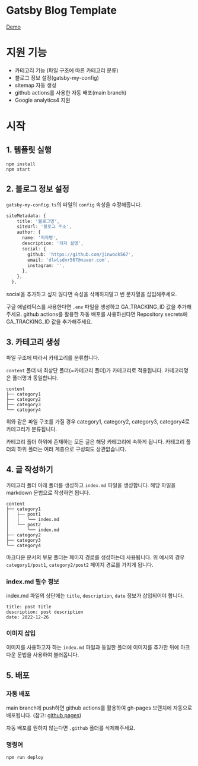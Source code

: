 # Gatsby Blog Template

[Demo](https://jinwook567.github.io/blog)

# 지원 기능

- 카테고리 기능 (파일 구조에 따른 카테고리 분류)
- 블로그 정보 설정(gatsby-my-config)
- sitemap 자동 생성
- github actions를 사용한 자동 배포(main branch)
- Google analytics4 지원

# 시작

## 1. 템플릿 실행

```
npm install
npm start
```

## 2. 블로그 정보 설정

`gatsby-my-config.ts`의 파일의 `config` 속성을 수정해줍니다.

```ts
siteMetadata: {
    title: '블로그명',
    siteUrl: '블로그 주소',
    author: {
      name: '저자명',
      description: '저자 설명',
      social: {
        github: 'https://github.com/jinwook567',
        email: 'dlwlsdnr567@naver.com',
        instagram: '',
      },
    },
  },
```

social을 추가하고 싶지 않다면 속성을 삭제하지말고 빈 문자열을 삽입해주세요.

구글 애널리틱스를 사용한다면 `.env` 파일을 생성하고 GA_TRACKING_ID 값을 추가해주세요.
github actions를 활용한 자동 배포를 사용하신다면 Repository secrets에 GA_TRACKING_ID 값을 추가해주세요.

## 3. 카테고리 생성

파일 구조에 따라서 카테고리를 분류합니다.

`content` 폴더 내 최상단 폴더(=카테고리 폴더)가 카테고리로 적용됩니다.
카테고리명은 폴더명과 동일합니다.

```
content
├── category1
├── category2
├── category3
└── category4
```

위와 같은 파일 구조를 가질 경우 category1, category2, category3, category4로 카테고리가 분류됩니다.

카테고리 폴더 하위에 존재하는 모든 글은 해당 카테고리에 속하게 됩니다.
카테고리 폴더의 하위 폴더는 여러 계층으로 구성되도 상관없습니다.

## 4. 글 작성하기

카테고리 폴더 아래 폴더를 생성하고 `index.md` 파일을 생성합니다.
해당 파일을 markdown 문법으로 작성하면 됩니다.

```
content
├── category1
│   ├── post1
│   │   └── index.md
│   └── post2
│       └── index.md
├── category2
├── category3
└── category4
```

마크다운 문서의 부모 폴더는 페이지 경로를 생성하는데 사용됩니다.
위 예시의 경우 `category1/post1`, `category2/post2` 페이지 경로를 가지게 됩니다.

### index.md 필수 정보

index.md 파일의 상단에는 `title`, `description`, `date` 정보가 삽입되어야 합니다.

```
title: post title
description: post description
date: 2022-12-26
```

### 이미지 삽입

이미지를 사용하고자 하는 `index.md` 파일과 동일한 폴더에 이미지를 추가한 뒤에 마크다운 문법을 사용하여 불러옵니다.

## 5. 배포

### 자동 배포

main branch에 push하면 github actions를 활용하여 gh-pages 브랜치에 자동으로 배포됩니다.
(참고: [github pages](https://pages.github.com/))

자동 배포를 원하지 않는다면 `.github` 폴더를 삭제해주세요.

### 명령어

```
npm run deploy
```
